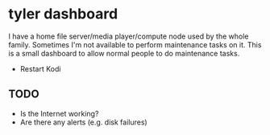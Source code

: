 # tyler dashboard

I have a home file server/media player/compute node used by the whole family. Sometimes I'm not available to perform maintenance tasks on it. This is a small dashboard to allow normal people to do maintenance tasks.

* Restart Kodi

## TODO

* Is the Internet working?
* Are there any alerts (e.g. disk failures)
